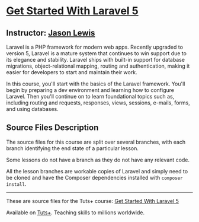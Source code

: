 # [Get Started With Laravel 5][published url]
## Instructor: [Jason Lewis][instructor url]


Laravel is a PHP framework for modern web apps. Recently upgraded to version 5, Laravel is a mature system that continues to win support due to its elegance and stability. Laravel ships with built-in support for database migrations, object-relational mapping, routing and authentication, making it easier for developers to start and maintain their work.

In this course, you'll start with the basics of the Laravel framework. You'll begin by preparing a dev environment and learning how to configure Laravel. Then you'll continue on to learn foundational topics such as, including routing and requests, responses, views, sessions, e-mails, forms, and using databases.


## Source Files Description


The source files for this course are split over several branches, with each branch identifying the end state of a particular lesson.

Some lessons do not have a branch as they do not have any relevant code.

All the lesson branches are workable copies of Laravel and simply need to be cloned and have the Composer dependencies installed with `composer install`.


------

These are source files for the Tuts+ course: [Get Started With Laravel 5][published url]

Available on [Tuts+](https://tutsplus.com). Teaching skills to millions worldwide.

[published url]: https://code.tutsplus.com/courses/get-started-with-laravel-5
[instructor url]: https://tutsplus.com/authors/jason-lewis
